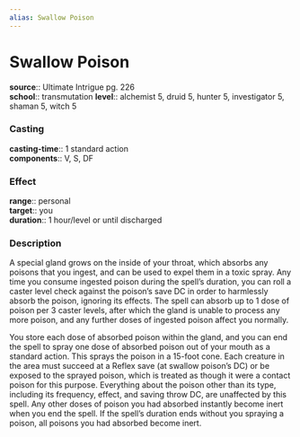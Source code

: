 ```yaml
---
alias: Swallow Poison
---
```


# Swallow Poison 

**source**:: Ultimate Intrigue pg. 226  
**school**:: transmutation
**level**:: alchemist 5, druid 5, hunter 5, investigator 5, shaman 5, witch 5

### Casting 

**casting-time**:: 1 standard action  
**components**:: V, S, DF

### Effect 

**range**:: personal  
**target**:: you  
**duration**:: 1 hour/level or until discharged

### Description 

A special gland grows on the inside of your throat, which absorbs any poisons that you ingest, and can be used to expel them in a toxic spray. Any time you consume ingested poison during the spell’s duration, you can roll a caster level check against the poison’s save DC in order to harmlessly absorb the poison, ignoring its effects. The spell can absorb up to 1 dose of poison per 3 caster levels, after which the gland is unable to process any more poison, and any further doses of ingested poison affect you normally.  
  
You store each dose of absorbed poison within the gland, and you can end the spell to spray one dose of absorbed poison out of your mouth as a standard action. This sprays the poison in a 15-foot cone. Each creature in the area must succeed at a Reflex save (at swallow poison’s DC) or be exposed to the sprayed poison, which is treated as though it were a contact poison for this purpose. Everything about the poison other than its type, including its frequency, effect, and saving throw DC, are unaffected by this spell. Any other doses of poison you had absorbed instantly become inert when you end the spell. If the spell’s duration ends without you spraying a poison, all poisons you had absorbed become inert.

